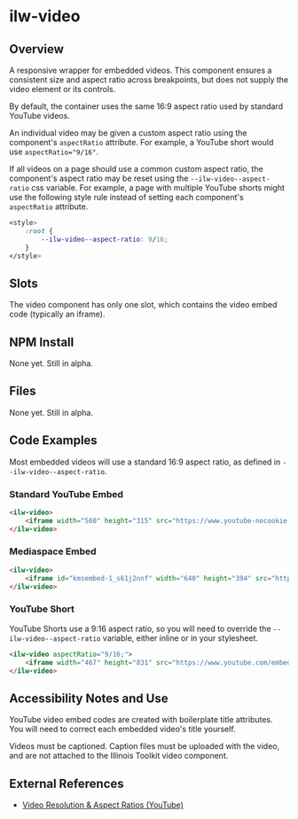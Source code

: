 # ilw-video

## Overview

A responsive wrapper for embedded videos.
This component ensures a consistent size and aspect ratio across breakpoints, but does not supply the video element or its controls.

By default, the container uses the same 16:9 aspect ratio used by standard YouTube videos.

An individual video may be given a custom aspect ratio using the component's `aspectRatio` attribute.
For example, a YouTube short would use `aspectRatio="9/16"`.

If all videos on a page should use a common custom aspect ratio, the component's aspect ratio may be reset using the `--ilw-video--aspect-ratio` css variable.
For example, a page with multiple YouTube shorts might use the following style rule instead of setting each component's `aspectRatio` attribute.

```css
<style>
    :root {
        --ilw-video--aspect-ratio: 9/16;
    }
</style>
```

## Slots

The video component has only one slot, which contains the video embed code (typically an iframe).

## NPM Install

None yet. Still in alpha.

## Files

None yet. Still in alpha.

## Code Examples

Most embedded videos will use a standard 16:9 aspect ratio, as defined in `--ilw-video--aspect-ratio`.

### Standard YouTube Embed

```html
<ilw-video>
    <iframe width="560" height="315" src="https://www.youtube-nocookie.com/embed/pW8cNXyAqyI?si=X9643WrgKwDm0BTw" title="Progress isn't Quiet at Illinois" frameborder="0" allow="accelerometer; autoplay; clipboard-write; encrypted-media; gyroscope; picture-in-picture; web-share" referrerpolicy="strict-origin-when-cross-origin" allowfullscreen></iframe>
</ilw-video>
```

### Mediaspace Embed

```html
<ilw-video>
    <iframe id="kmsembed-1_s61j2nnf" width="640" height="394" src="https://mediaspace.illinois.edu/embed/secure/iframe/entryId/1_s61j2nnf/uiConfId/26883701/pbc/33485061/st/0" class="kmsembed" allowfullscreen webkitallowfullscreen mozAllowFullScreen allow="autoplay *; fullscreen *; encrypted-media *" referrerPolicy="no-referrer-when-downgrade" sandbox="allow-downloads allow-forms allow-same-origin allow-scripts allow-top-navigation allow-pointer-lock allow-popups allow-modals allow-orientation-lock allow-popups-to-escape-sandbox allow-presentation allow-top-navigation-by-user-activation" frameborder="0" title="150 Years of Illinois: A Holiday Greeting from the Chancellor"></iframe>
</ilw-video>
```

### YouTube Short

YouTube Shorts use a 9:16 aspect ratio, so you will need to override the `--ilw-video--aspect-ratio` variable, either inline or in your stylesheet.

```html
<ilw-video aspectRatio="9/16;">
    <iframe width="467" height="831" src="https://www.youtube.com/embed/6kIIFYwIU5w" title="Cheers to the start of an #ILLINOIS summer ☀️ #summer #solstice #shorts" frameborder="0" allow="accelerometer; autoplay; clipboard-write; encrypted-media; gyroscope; picture-in-picture; web-share" referrerpolicy="strict-origin-when-cross-origin" allowfullscreen></iframe>
</ilw-video>
```

## Accessibility Notes and Use

YouTube video embed codes are created with boilerplate title attributes. You will need to correct each embedded video's title yourself.

Videos must be captioned. Caption files must be uploaded with the video, and are not attached to the Illinois Toolkit video component.

## External References

- [Video Resolution & Aspect Ratios (YouTube)](https://support.google.com/youtube/answer/6375112)

